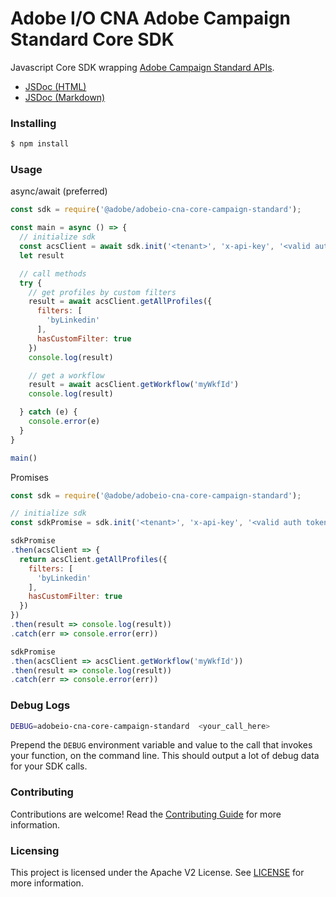 # Adobe I/O CNA Adobe Campaign Standard Core SDK
Javascript Core SDK wrapping [Adobe Campaign Standard APIs](https://docs.campaign.adobe.com/doc/standard/en/api/ACS_API.html#introduction).

- [JSDoc (HTML)](https://opensource.adobe.com/adobeio-cna-core-campaign-standard/index.html)
- [JSDoc (Markdown)](./docs/SDK.md)


### Installing

```bash
$ npm install
```

### Usage

async/await (preferred)
```javascript
const sdk = require('@adobe/adobeio-cna-core-campaign-standard');

const main = async () => {
  // initialize sdk
  const acsClient = await sdk.init('<tenant>', 'x-api-key', '<valid auth token>')
  let result

  // call methods
  try {
    // get profiles by custom filters
    result = await acsClient.getAllProfiles({
      filters: [
        'byLinkedin'
      ],
      hasCustomFilter: true
    })
    console.log(result)

    // get a workflow
    result = await acsClient.getWorkflow('myWkfId')
    console.log(result)

  } catch (e) {
    console.error(e)
  }
}

main()
``` 

Promises
```javascript
const sdk = require('@adobe/adobeio-cna-core-campaign-standard');

// initialize sdk
const sdkPromise = sdk.init('<tenant>', 'x-api-key', '<valid auth token>')

sdkPromise
.then(acsClient => {
  return acsClient.getAllProfiles({
    filters: [
      'byLinkedin'
    ],
    hasCustomFilter: true
  })
})
.then(result => console.log(result))
.catch(err => console.error(err))

sdkPromise
.then(acsClient => acsClient.getWorkflow('myWkfId'))
.then(result => console.log(result))
.catch(err => console.error(err))
``` 

### Debug Logs

```bash
DEBUG=adobeio-cna-core-campaign-standard  <your_call_here>
```

Prepend the `DEBUG` environment variable and value to the call that invokes your function, on the command line. This should output a lot of debug data for your SDK calls.

### Contributing

Contributions are welcome! Read the [Contributing Guide](./.github/CONTRIBUTING.md) for more information.

### Licensing

This project is licensed under the Apache V2 License. See [LICENSE](LICENSE) for more information.
